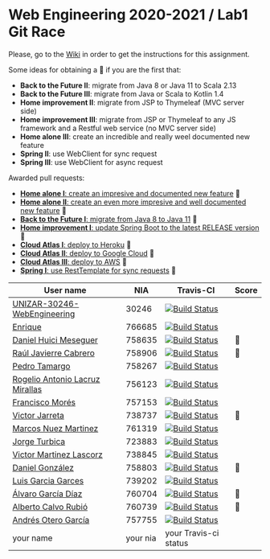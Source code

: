# Web Engineering 2020-2021 / Lab1 Git Race

Please, go to the [Wiki](https://github.com/UNIZAR-30246-WebEngineering/lab1-git-race/wiki) in order to get the instructions for this assignment.

Some ideas for obtaining a :gift: if you are the first that:

- **Back to the Future II**: migrate from Java 8 or Java 11 to Scala 2.13
- **Back to the Future III**: migrate from Java or Scala to Kotlin 1.4
- **Home improvement II**: migrate from JSP to Thymeleaf (MVC server side)
- **Home improvement III**: migrate from JSP or Thymeleaf to any JS framework and a Restful web service (no MVC server side)
- **Home alone III**: create an incredible and really weel documented new feature
- **Spring II**: use WebClient for sync request
- **Spring III**: use WebClient for async request

Awarded pull requests:

- [**Home alone I**: create an impresive and documented new feature](https://github.com/UNIZAR-30246-WebEngineering/lab1-git-race/pull/2) :gift:
- [**Home alone II**: create an even more impresive and well documented new feature](https://github.com/UNIZAR-30246-WebEngineering/lab1-git-race/pull/17) :gift:
- [**Back to the Future I**: migrate from Java 8 to Java 11](https://github.com/UNIZAR-30246-WebEngineering/lab1-git-race/pull/3) :gift:
- [**Home improvement I**: update Spring Boot to the latest RELEASE version](https://github.com/UNIZAR-30246-WebEngineering/lab1-git-race/pull/3) :gift:
- [**Cloud Atlas I**: deploy to Heroku](https://github.com/UNIZAR-30246-WebEngineering/lab1-git-race/pull/7) :gift:
- [**Cloud Atlas II**: deploy to Google Cloud](https://github.com/UNIZAR-30246-WebEngineering/lab1-git-race/pull/15) :gift:
- [**Cloud Atlas III**: deploy to AWS](https://github.com/UNIZAR-30246-WebEngineering/lab1-git-race/pull/16) :gift:
- [**Spring I**: use RestTemplate for sync requests](https://github.com/UNIZAR-30246-WebEngineering/lab1-git-race/pull/13) :gift:

User name | NIA | Travis-CI|Score
----------|-----|----------|-----
[UNIZAR-30246-WebEngineering](https://github.com/UNIZAR-30246-WebEngineering/lab1-git-race) |30246 | [![Build Status](https://travis-ci.com/UNIZAR-30246-WebEngineering/lab1-git-race.svg)](https://travis-ci.com/UNIZAR-30246-WebEngineering/lab1-git-race)
[Enrique](https://github.com/TheRealFreeman/lab1-git-race) | 766685 | [![Build Status](https://travis-ci.com/TheRealFreeman/lab1-git-race.svg)](https://travis-ci.com/TheRealFreeman/lab1-git-race)
[Daniel Huici Meseguer](https://github.com/Kifixo/lab1-git-race) | 758635 | [![Build Status](https://travis-ci.com/Kifixo/lab1-git-race.svg)](https://travis-ci.com/Kifixo/lab1-git-race) | :gift:
[Raúl Javierre Cabrero](https://github.com/rauljavierre/lab1-git-race) | 758906 | [![Build Status](https://travis-ci.com/rauljavierre/lab1-git-race.svg)](https://travis-ci.com/rauljavierre/lab1-git-race) | :gift:
[Pedro Tamargo](https://github.com/piter1902/lab1-git-race) | 758267 | [![Build Status](https://travis-ci.com/piter1902/lab1-git-race.svg?branch=master)](https://travis-ci.com/piter1902/lab1-git-race)
[Rogelio Antonio Lacruz Mirallas](https://github.com/RogorStuff/lab1-git-race) | 756123 | [![Build Status](https://travis-ci.org/RogorStuff/lab1-git-race.svg)](https://travis-ci.org/RogorStuff/lab1-git-race)
[Francisco Morés](https://github.com/Fran-sw/lab1-git-race) | 757153 | [![Build Status](https://travis-ci.com/Fran-sw/lab1-git-race.svg?branch=master)](https://travis-ci.com/Fran-sw/lab1-git-race)
[Victor Jarreta](https://github.com/VJarreta/lab1-git-race) | 738737 | [![Build Status](https://travis-ci.com/VJarreta/lab1-git-race.svg)](https://travis-ci.com/VJarreta/lab1-git-race) | :gift:
[Marcos Nuez Martinez](https://github.com/Markles01/lab1-git-race) | 761319 | [![Build Status](https://travis-ci.com/Markles01/lab1-git-race.svg)](https://travis-ci.com/Markles01/lab1-git-race)
[Jorge Turbica](https://github.com/turbica/lab1-git-race) | 723883 | [![Build Status](https://travis-ci.com/turbica/lab1-git-race.svg)](https://travis-ci.com/turbica/lab1-git-race)
[Victor Martinez Lascorz](https://github.com/viriannn/lab1-git-race)| 738845 | [![Build Status](https://travis-ci.com/viriannn/lab1-git-race.svg)](https://travis-ci.com/viriannn/lab1-git-race)
[Daniel González](https://github.com/Uncastellum/lab1-git-race) |758803 | [![Build Status](https://travis-ci.com/Uncastellum/lab1-git-race.svg)](https://travis-ci.com/Uncastellum/lab1-git-race) | :gift:
[Luis Garcia Garces](https://github.com/luisgg98) | 739202 | [![Build Status](https://travis-ci.com/luisgg98/lab1-git-race.svg)](https://travis-ci.com/luisgg98/lab1-git-race)
[Álvaro García Díaz](https://github.com/Alvarogd6/lab1-git-race) | 760704 | [![Build Status](https://travis-ci.com/Alvarogd6/lab1-git-race.svg)](https://travis-ci.com/Alvarogd6/lab1-git-race) | :gift:
[Alberto Calvo Rubió](https://github.com/AlbertoCalvoRubio) | 760739 | [![Build Status](https://travis-ci.com/AlbertoCalvoRubio/lab1-git-race.svg?branch=master)](https://travis-ci.com/AlbertoCalvoRubio/lab1-git-race) | :gift:
[Andrés Otero García](https://github.com/andrewknoll/lab1-git-race) | 757755 | [![Build Status](https://travis-ci.com/andrewknoll/lab1-git-race.svg)](https://travis-ci.com/andrewknoll/lab1-git-race)
your name | your nia | your Travis-ci status
